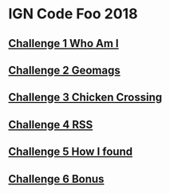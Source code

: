 # IGN Code Foo 2018

## [Challenge 1 Who Am I](https://github.com/YusofBandar/IGN-Code-Foo-2018/tree/master/Challenge%201%20Who%20am%20I)

## [Challenge 2 Geomags](https://github.com/YusofBandar/IGN-Code-Foo-2018/tree/master/Challenge%202%20Geomags)

## [Challenge 3 Chicken Crossing](https://github.com/YusofBandar/IGN-Code-Foo-2018/tree/master/Challenge%202%20Geomags)

## [Challenge 4 RSS](https://github.com/YusofBandar/IGN-Code-Foo-2018/tree/master/Challenge%202%20Geomags)

## [Challenge 5 How I found](https://github.com/YusofBandar/IGN-Code-Foo-2018/tree/master/Challenge%202%20Geomags)

## [Challenge 6 Bonus](https://github.com/YusofBandar/IGN-Code-Foo-2018/tree/master/Challenge%202%20Geomags)